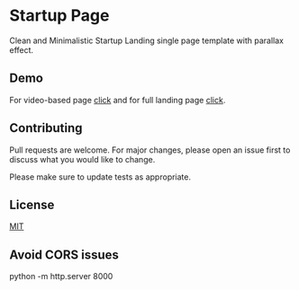 # Startup Page

Clean and Minimalistic Startup Landing single page template with parallax effect.

## Demo

For video-based page [click](https://tadata.github.io/Minimalistic-Startup-Landing-Page/video-demo) and for full landing page [click](https://tadata.github.io/Minimalistic-Startup-Landing-Page).


## Contributing
Pull requests are welcome. For major changes, please open an issue first to discuss what you would like to change.

Please make sure to update tests as appropriate.

## License
[MIT](https://choosealicense.com/licenses/mit/)

## Avoid CORS issues
python -m http.server 8000

